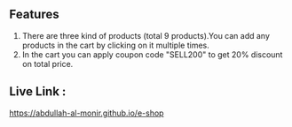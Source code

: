 ## Features

1. There are three kind of products (total 9 products).You can add any products in the cart by clicking on it multiple times.
2. In the cart you can apply coupon code "SELL200" to get 20% discount on total price.

## Live Link :

https://abdullah-al-monir.github.io/e-shop
